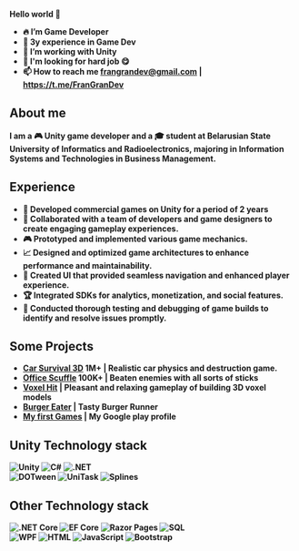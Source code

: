 <b>Hello world 👋<b>
- 🔥 I’m Game Developer
- 💪 3y experience in Game Dev
- 🔨 I’m working with Unity
- 🏢 I'm looking for hard job 😋
- 📫 How to reach me frangrandev@gmail.com | https://t.me/FranGranDev
  
## About me
I am a 🎮 Unity game developer and a 🎓 student at Belarusian State University of Informatics and Radioelectronics, majoring in Information Systems and Technologies in Business Management.
  
## Experience
- 🏦 Developed commercial games on Unity for a period of 2 years
- 👯 Collaborated with a team of developers and game designers to create engaging gameplay experiences.
- 🎮 Prototyped and implemented various game mechanics.
- 📈 Designed and optimized game architectures to enhance performance and maintainability.
- 📱 Created UI that provided seamless navigation and enhanced player experience.
- 🏆 Integrated SDKs for analytics, monetization, and social features.
- 🔅 Conducted thorough testing and debugging of game builds to identify and resolve issues promptly.
## Some Projects
- [Car Survival 3D](https://play.google.com/store/apps/details?id=com.butchersgames.carsmash3d&hl=en&gl=US) 1M+ | Realistic car physics and destruction game.
- [Office Scuffle](https://play.google.com/store/search?q=office+scuffle&c=apps&hl=en&gl=US) 100K+ | Beaten enemies with all sorts of sticks
- [Voxel Hit](https://play.google.com/store/apps/details?id=com.butchersgames.voxelhit&hl=en&gl=US) | Pleasant and relaxing gameplay of building 3D voxel models
- [Burger Eater](https://play.google.com/store/apps/details?id=com.butchersgames.burgereater&hl=en&gl=US) | Tasty Burger Runner
- [My first Games](https://play.google.com/store/apps/developer?id=FranGran&hl=en&gl=US) | My Google play profile
## Unity Technology stack
![Unity](https://img.shields.io/badge/Unity-%23000000.svg?style=for-the-badge&logo=unity&logoColor=white) ![C#](https://img.shields.io/badge/C%23-%23239120.svg?style=for-the-badge&logo=c-sharp&logoColor=white) ![.NET](https://img.shields.io/badge/.NET-%235C2D91.svg?style=for-the-badge&logo=.net&logoColor=white) <br>
![DOTween](https://img.shields.io/badge/DOTween-%23FFD600.svg?style=for-the-badge) ![UniTask](https://img.shields.io/badge/UniTask-%23000000.svg?style=for-the-badge) ![Splines](https://img.shields.io/badge/Splines-%2300B4FF.svg?style=for-the-badge)

## Other Technology stack
![.NET Core](https://img.shields.io/badge/.NET%20Core-%235C2D91.svg?style=for-the-badge&logo=.net&logoColor=white) ![EF Core](https://img.shields.io/badge/Entity%20Framework%20Core-%235C2D91.svg?style=for-the-badge&logo=.net&logoColor=white) ![Razor Pages](https://img.shields.io/badge/Razor%20Pages-%23000000.svg?style=for-the-badge&logo=razor&logoColor=white)
 ![SQL](https://img.shields.io/badge/SQL-%2300f.svg?style=for-the-badge&logo=sqlite&logoColor=white)
 <br> ![WPF](https://img.shields.io/badge/WPF-%230078D7.svg?style=for-the-badge&logo=.net&logoColor=white) ![HTML](https://img.shields.io/badge/HTML-%23E34F26.svg?style=for-the-badge&logo=html5&logoColor=white) ![JavaScript](https://img.shields.io/badge/JavaScript-%23F7DF1E.svg?style=for-the-badge&logo=javascript&logoColor=black) ![Bootstrap](https://img.shields.io/badge/Bootstrap-%23563D7C.svg?style=for-the-badge&logo=bootstrap&logoColor=white) 










